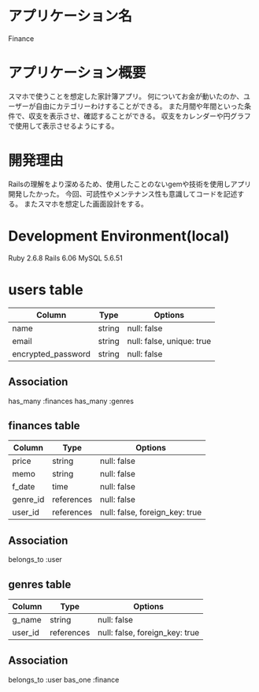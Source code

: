 # アプリケーション名
Finance

# アプリケーション概要

スマホで使うことを想定した家計簿アプリ。
何についてお金が動いたのか、ユーザーが自由にカテゴリーわけすることができる。
また月間や年間といった条件で、収支を表示させ、確認することができる。
収支をカレンダーや円グラフで使用して表示させるようにする。

# 開発理由

Railsの理解をより深めるため、使用したことのないgemや技術を使用しアプリ開発したかった。
今回、可読性やメンテナンス性も意識してコードを記述する。
またスマホを想定した画面設計をする。


# Development Environment(local)

Ruby 2.6.8
Rails 6.06
MySQL 5.6.51


# users table

| Column             | Type    | Options                   |
| ------------------ | ------- | ------------------------- |
| name               | string  | null: false               |
| email              | string  | null: false, unique: true |
| encrypted_password | string  | null: false               |


## Association
 has_many :finances
 has_many :genres


## finances table

| Column   | Type       | Options                        |
| -------- | ---------- | ------------------------------ |
| price    | string     | null: false                    |
| memo     | string     | null: false                    |
| f_date   | time       | null: false                    |
| genre_id | references | null: false                    |
| user_id  | references | null: false, foreign_key: true | 

## Association
 belongs_to :user

## genres table

| Column  | Type       | Options                        |
| ------- | ---------- | ------------------------------ |
| g_name  | string     | null: false                    |
| user_id | references | null: false, foreign_key: true | 

## Association
 belongs_to :user
 bas_one :finance
